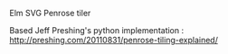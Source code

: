 Elm SVG Penrose tiler

Based Jeff Preshing's python implementation : http://preshing.com/20110831/penrose-tiling-explained/

